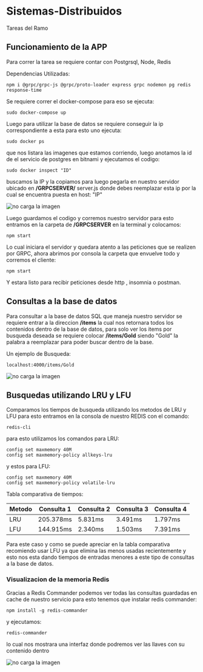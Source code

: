 # Sistemas-Distribuidos
Tareas del Ramo


## Funcionamiento de la APP
Para correr la tarea se requiere contar con Postgrsql, Node, Redis

Dependencias Utilizadas:

`npm i @grpc/grpc-js @grpc/proto-loader express grpc nodemon pg redis response-time`

Se requiere correr el docker-compose para eso se ejecuta:

`sudo docker-compose up`

Luego para utilizar la base de datos se requiere conseguir la ip correspondiente a esta para esto uno ejecuta:

`sudo docker ps`

que nos listara las imagenes que estamos corriendo, luego anotamos la id de el servicio de postgres en bitnami y ejecutamos el codigo:

`sudo docker inspect "ID"`

buscamos la IP y la copiamos para luego pegarla en nuestro servidor ubicado en **/GRPCSERVER/** server.js donde debes reemplazar esta ip por la cual se encuentra puesta en host: "IP"

![no carga la imagen](https://cdn.discordapp.com/attachments/878099236334485504/971260279985954826/ip.png)

Luego guardamos el codigo y corremos nuestro servidor para esto entramos en la carpeta de **/GRPCSERVER** en la terminal y colocamos:

`npm start`

Lo cual iniciara el servidor y quedara atento a las peticiones que se realizen por GRPC, ahora abrimos por consola la carpeta que envuelve todo y corremos el cliente:

`npm start`

Y estara listo para recibir peticiones desde http , insomnia o postman.

## Consultas a la base de datos

Para consultar a la base de datos SQL que maneja nuestro servidor se requiere entrar a la direccion **/items** la cual nos retornara todos los contenidos dentro de la base de datos, para solo ver los items por busqueda deseada se requiere colocar **/items/Gold** siendo "Gold" la palabra a reemplazar para poder buscar dentro de la base. 

Un ejemplo de Busqueda:

`localhost:4000/items/Gold`

![no carga la imagen](https://cdn.discordapp.com/attachments/878099236334485504/971261244910743582/gold.png)

## Busquedas utilizando LRU y LFU

Comparamos los tiempos de busqueda utilizando los metodos de LRU y LFU para esto entramos en la consola de nuestro REDIS con el comando:

`redis-cli`

para esto utilizamos los comandos para LRU:

```
config set maxmemory 40M
config set maxmemory-policy allkeys-lru
```

y estos para LFU:

```
config set maxmemory 40M
config set maxmemory-policy volatile-lru
```
Tabla comparativa de tiempos:

|Metodo| Consulta 1| Consulta 2|Consulta 3| Consulta 4|
| -----| ----- | ---- | ----- | ---- |
| LRU| 205.378ms | 5.831ms | 3.491ms | 1.797ms |
| LFU| 144.915ms | 2.340ms | 1.503ms | 7.391ms |

Para este caso y como se puede apreciar en la tabla comparativa recomiendo usar LFU ya que elimina las menos usadas recientemente y esto nos esta dando tiempos de entradas menores a este tipo de consultas a la base de datos.

### Visualizacion de la memoria Redis

Gracias a Redis Commander podemos ver todas las consultas guardadas en cache de nuestro servicio para esto tenemos que instalar redis commander:

`npm install -g redis-commander`

y ejecutamos:

`redis-commander`

lo cual nos mostrara una interfaz donde podremos ver las llaves con su contenido dentro

![no carga la imagen](https://cdn.discordapp.com/attachments/878099236334485504/971263880678486097/rediscommander.png)
